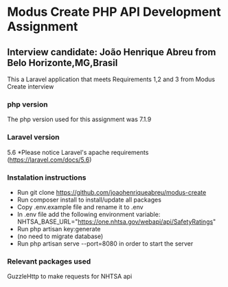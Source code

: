 # Modus Create PHP API Development Assignment

## Interview candidate: João Henrique Abreu from Belo Horizonte,MG,Brasil

This a Laravel application that meets Requirements 1,2 and 3 from Modus Create interview

### php version
The php version used for this assignment was 7.1.9

### Laravel version
5.6 
*Please notice Laravel's apache requirements (https://laravel.com/docs/5.6)

### Instalation instructions
* Run git clone https://github.com/joaohenriqueabreu/modus-create
* Run composer install to install/update all packages
* Copy .env.example file and rename it to .env
* In .env file add the following environment variable: NHTSA_BASE_URL="https://one.nhtsa.gov/webapi/api/SafetyRatings"
* Run php artisan key:generate
* (no need to migrate database)
* Run php artisan serve --port=8080 in order to start the server

### Relevant packages used
GuzzleHttp to make requests for NHTSA api


